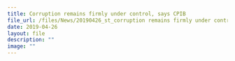 ```yaml
---
title: Corruption remains firmly under control, says CPIB
file_url: /files/News/20190426_st_corruption remains firmly under control says cpib.pdf
date: 2019-04-26
layout: file
description: ""
image: ""
---
```

